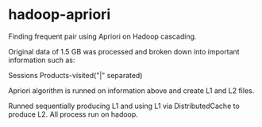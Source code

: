 hadoop-apriori
==============

Finding frequent pair using Apriori on Hadoop cascading.

Original data of 1.5 GB was processed and broken down into important information such as:

Sessions    Products-visited("|" separated)

Apriori algorithm is runned on information above and create L1 and L2 files. 

Runned sequentially producing L1 and using L1 via DistributedCache to produce L2. All process run on hadoop.
